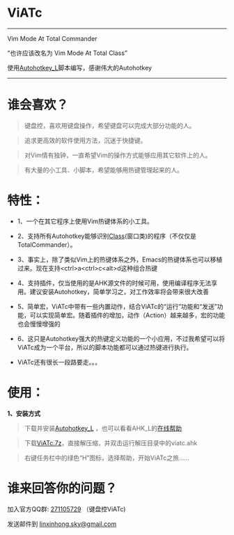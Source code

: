 ViATc
=====
--------------------------------------------

Vim Mode At Total Commander

“也许应该改名为 Vim Mode At Total Class”

使用[Autohotkey_L](l.autohotkey.com)脚本编写，感谢伟大的Autohotkey

--------------------------------------------

谁会喜欢？
=========

> 键盘控，喜欢用键盘操作，希望键盘可以完成大部分功能的人。

> 追求更高效的软件使用方法，沉迷于快捷键。

> 对Vim情有独钟，一直希望Vim的操作方式能够应用其它软件上的人。

> 有大量的小工具、小脚本，希望能够用热键管理起来的人。

特性：
=====

- 1、一个在其它程序上使用Vim热键体系的小工具。

- 2、支持所有Autohotkey能够识别[Class](http://ahkcn.sourceforge.jp/docs/LastFoundWindow.htm#class)(窗口类)的程序（不仅仅是TotalCommander）。

- 3、事实上，除了类似Vim上的热键体系之外，Emacs的热键体系也可以移植过来。现在支持\<ctrl\>a\<ctrl\>c\<alt\>d这种组合热键

- 4、支持插件，仅当使用的是AHK源文件的时候可用，使用编译程序无法享用。建议安装Autohotkey，简单学习之，对工作效率将会带来很大改善

- 5、简单宏，ViATc中带有一些内置动作，结合ViATc的“运行”功能和“发送”功能，可以实现简单宏。随着插件的增加，动作（Action）越来越多，宏的功能也会慢慢增强的

- 6、这只是Autohotkey强大的热键定义功能的一个小应用，不过我希望可以将ViATc成为一个平台，所以的脚本功能都可以通过热键进行执行。

- ViATc还有很长一段路要走。。。

使用：
=====
**1、安装方式**

> 下载并安装[Autohotkey_L](http://l.autohotkey.net/) ，也可以看看AHK_L的[在线帮助](http://ahkcn.sourceforge.jp/docs/AutoHotkey.htm)

> 下载[ViATc.7z]()，直接解压缩，并双击运行解压目录中的viatc.ahk

> 右键任务栏中的绿色“H”图标，选择帮助，开始ViATc之旅……

谁来回答你的问题？
================

加入官方QQ群: [271105729](http://wp.qq.com/wpa/qunwpa?idkey=7aa346ef3d4d7700bc2dd398afe8168251d57f9ea7602479f28edc07f59ceb90) （键盘控ViATc)

发送邮件到 [linxinhong.sky@gmail.com](mailto:linxinhong.sky@gmial.com)
